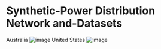 # Synthetic-Power Distribution Network and-Datasets

Australia
![image](https://user-images.githubusercontent.com/18253918/138540445-3be80dbe-c6d5-4046-9b44-7e307c75ed45.png)
United States
![image](https://user-images.githubusercontent.com/18253918/181919093-fdbd6e57-469e-4944-9075-14953170db1a.png)
